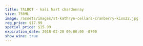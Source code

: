 ```yaml
---
title: TALBOT - kali hart chardonnay
size: 750ML
image: /assets/images/st-kathryn-cellars-cranberry-kiss22.jpg
reg_price: $17.99
special_price: $15.99
expiration_date: 2018-02-20 00:00:00 -0700
show_wine: true
---
```


